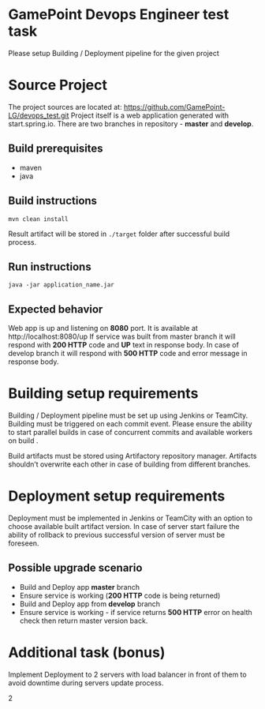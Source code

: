 # GamePoint Devops Engineer test task

Please setup Building / Deployment pipeline for the given project

# Source Project

The project sources are located at: https://github.com/GamePoint-LG/devops_test.git
Project itself is a web application generated with start.spring.io.
There are two branches in repository - **master** and **develop**.

## Build prerequisites 
* maven
* java

## Build instructions
`mvn clean install` 

Result artifact will be stored in `./target` folder after successful build process.

## Run instructions 
`java -jar application_name.jar`

## Expected behavior
Web app is up and listening on **8080** port. It is available at http://localhost:8080/up
If service was built from master branch it will respond with **200 HTTP** code and **UP** text in response body.
In case of develop branch it will respond with **500 HTTP** code and error message in response body.

# Building setup requirements

Building / Deployment pipeline must be set up using Jenkins or TeamCity.
Building must be triggered on each commit event. Please ensure the ability to start parallel builds in case of concurrent commits and available workers on build .

Build artifacts must be stored using Artifactory repository manager.
Artifacts shouldn’t overwrite each other in case of building from different branches.

# Deployment setup requirements

Deployment must be implemented in Jenkins or TeamCity with an option to choose available built artifact version.
In case of server start failure the ability of rollback to previous successful version of server must be foreseen.

## Possible upgrade scenario
* Build and Deploy app **master** branch
* Ensure service is working (**200 HTTP** code is being returned)
* Build and Deploy app from **develop** branch
* Ensure service is working - if service returns **500 HTTP** error on health check then return master version back.

# Additional task (bonus)
Implement Deployment to 2 servers with load balancer in front of them to avoid downtime during servers update process.

2